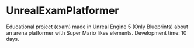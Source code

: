 # UnrealExamPlatformer
Educational project (exam) made in Unreal Engine 5 (Only Blueprints) about an arena platformer with Super Mario likes elements. 
Development time: 10 days.
